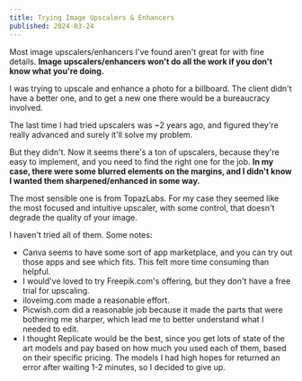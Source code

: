 ```yaml
---
title: Trying Image Upscalers & Enhancers
published: 2024-03-24
---
```

Most image upscalers/enhancers I've found aren't great for with fine details.
**Image upscalers/enhancers won't do all the work if you don't know what you're doing.**

I was trying to upscale and enhance a photo for a billboard. The client didn't have a better one, and to get a new one there would be a bureaucracy involved.

The last time I had tried upscalers was ~2 years ago, and figured they're really advanced and surely it'll solve my problem.

But they didn't. Now it seems there's a ton of upscalers, because they're easy to implement, and you need to find the right one for the job. **In my case, there were some blurred elements on the margins, and I didn't know I wanted them sharpened/enhanced in some way.**

The most sensible one is from TopazLabs. For my case they seemed like the most focused and intuitive upscaler, with some control, that doesn't degrade the quality of your image.

I haven't tried all of them. Some notes:
- Canva seems to have some sort of app marketplace, and you can try out those apps and see which fits. This felt more time consuming than helpful.
- I would've loved to try Freepik.com's offering, but they don't have a free trial for upscaling.
- iloveimg.com made a reasonable effort.
- Picwish.com did a reasonable job because it made the parts that were bothering me sharper, which lead me to better understand what I needed to edit.
- I thought Replicate would be the best, since you get lots of state of the art models and pay based on how much you used each of them, based on their specific pricing. The models I had high hopes for returned an error after waiting 1-2 minutes, so I decided to give up.